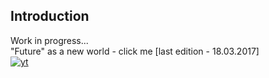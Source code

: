 ## Introduction

Work in progress... </br>
"Future" as a new world - click me [last edition - 18.03.2017] <br/>
[![yt](https://cloud.githubusercontent.com/assets/19840443/24084949/b76697a2-0cf3-11e7-838b-5cc481660af0.gif)](https://www.youtube.com/watch?v=f67etUUwpWU&feature=youtu.be)
